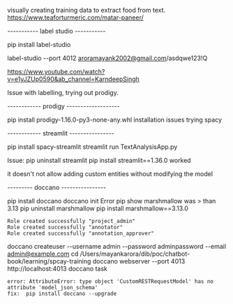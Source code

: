 visually creating training data to extract food from text.
https://www.teaforturmeric.com/matar-paneer/

----------- label studio -----------

pip install label-studio

label-studio --port 4012
aroramayank2002@gmail.com/asdqwe123!Q

https://www.youtube.com/watch?v=e1yJZUp0590&ab_channel=KarndeepSingh

Issue with labelling, trying out prodigy.

------------ prodigy -------------------

pip install prodigy-1.16.0-py3-none-any.whl
installation issues trying spacy

------------ streamlit ----------------

pip install spacy-streamlit
streamlit run TextAnalysisApp.py

Issue:
    pip uninstall streamlit
    pip install streamlit==1.36.0
    worked

it doesn't not allow adding custom entities without modifying the model

--------- doccano ----------------

pip install doccano
doccano init
    Error
        pip show marshmallow
        was > than 3.13
        pip uninstall marshmallow
        pip install marshmallow==3.13.0

    Role created successfully "project_admin"
    Role created successfully "annotator"
    Role created successfully "annotation_approver"

doccano createuser --username admin --password adminpassword --email admin@example.com
cd /Users/mayankarora/dib/poc/chatbot-book/learning/spcay-training
doccano webserver --port 4013
http://localhost:4013
doccano task

    error: AttributeError: type object 'CustomRESTRequestModel' has no attribute 'model_json_schema'
    fix:  pip install doccano --upgrade


